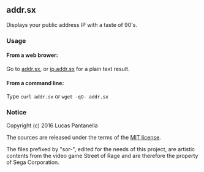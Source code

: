 ## addr.sx

Displays your public address IP with a taste of 90's.

### Usage

#### From a web brower:
Go to [addr.sx](http://addr.sx), or [ip.addr.sx](http://ip.addr.sx) for a plain text result.

#### From a command line:
Type ```curl addr.sx``` or ```wget -qO- addr.sx```

### Notice

Copyright (c) 2016 Lucas Pantanella

The sources are released under the terms of the [MIT license](LICENSE).

The files prefixed by "sor-", edited for the needs of this project, are artistic contents from the video game Street of Rage and are therefore the property of Sega Corporation.
